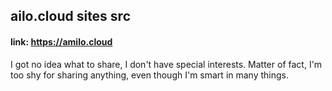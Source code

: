 ## ailo.cloud sites src

#### link: https://amilo.cloud

I got no idea what to share, I don't have special interests. Matter of fact, I'm too shy for sharing anything, even though I'm smart in many things.